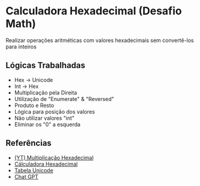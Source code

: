# Calculadora Hexadecimal (Desafio Math)

Realizar operações aritméticas com valores hexadecimais sem convertê-los para inteiros

## Lógicas Trabalhadas

- Hex -> Unicode
- Int -> Hex
- Multiplicação pela Direita
- Utilização de "Enumerate" & "Reversed"
- Produto e Resto
- Lógica para posição dos valores
- Não utilizar valores "int"
- Eliminar os "0" a esquerda

## Referências

 - [ (YT) Multiplicação Hexadecimal](https://youtu.be/AAw20J6ltzs?si=-IKza9_gR9zsn20l)
 - [Cálculadora Hexadecimal](https://calcuonline.com/calcular/calculadora-hexadecimal/#como-usar-a-calculadora-hexadecimal)
 - [Tabela Unicode](https://www.rapidtables.org/pt/code/text/unicode-characters.html)
 - [Chat GPT](https://chatgpt.com/)


